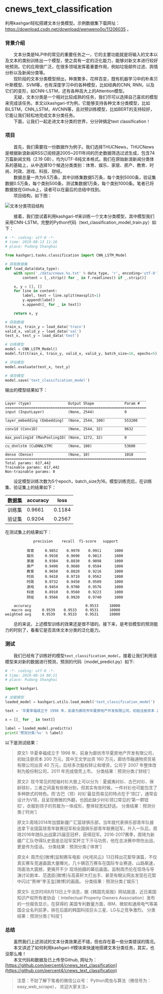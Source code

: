 # cnews_text_classification
利用kashgari轻松搭建文本分类模型。示例数据集下载网址：https://download.csdn.net/download/wenweno0o/11206035 。

### 背景介绍

&emsp;&emsp;文本分类是NLP中的常见的重要任务之一，它的主要功能就是将输入的文本以及文本的类别训练出一个模型，使之具有一定的泛化能力，能够对新文本进行较好地预测。它的应用很广泛，在很多领域发挥着重要作用，例如垃圾邮件过滤、舆情分析以及新闻分类等。\
&emsp;&emsp;现阶段的文本分类模型频出，种类繁多，花样百变，既有机器学习中的朴素贝叶斯模型、SVM等，也有深度学习中的各种模型，比如经典的CNN, RNN，以及它们的变形，如CNN-LSTM，还有各种高大上的Attention模型。\
&emsp;&emsp;无疑，文本分类是一个相对比较成熟的任务，我们尽可以选择自己喜欢的模型来完成该任务。本文以kashgari-tf为例，它能够支持各种文本分类模型，比如BiLSTM，CNN_LSTM，AVCNN等，且对预训练模型，比如BERT的支持较好，它能让我们轻松地完成文本分类任务。\
&emsp;&emsp;下面，让我们一起走进文本分类的世界，分分钟搞定text classification！

### 项目

&emsp;&emsp;首先，我们需要找一份数据作为例子。我们选择THUCNews，THUCNews是根据新浪新闻RSS订阅频道2005~2011年间的历史数据筛选过滤生成，包含74万篇新闻文档（2.19 GB），均为UTF-8纯文本格式。我们在原始新浪新闻分类体系的基础上，从中选择10个候选分类类别：体育、娱乐、家居、房产、教育、时尚、时政、游戏、科技、财经。\
&emsp;&emsp;数据总量一共为6.5万条，其中训练集数据5万条，每个类别5000条，验证集数据0.5万条，每个类别500条，测试集数据1万条，每个类别1000条。笔者已将数据放在Github上，读者可以在最后的总结中找到。\
&emsp;&emsp;项目结构，如下图：

![文本分类项目结构](https://upload-images.jianshu.io/upload_images/9419034-bcf709cd3f7ed102.png?imageMogr2/auto-orient/strip%7CimageView2/2/w/1240)


&emsp;&emsp;接着，我们尝试着利用kashgari-tf来训练一个文本分类模型，其中模型我们采用CNN-LSTM，完整的Python代码（text_classification_model_train.py）如下：

```python
# -*- coding: utf-8 -*-
# time: 2019-08-13 11:16
# place: Pudong Shanghai

from kashgari.tasks.classification import CNN_LSTM_Model

# 获取数据集
def load_data(data_type):
    with open('./data/cnews.%s.txt' % data_type, 'r', encoding='utf-8') as f:
        content = [_.strip() for _ in f.readlines() if _.strip()]

    x, y = [], []
    for line in content:
        label, text = line.split(maxsplit=1)
        y.append(label)
        x.append([_ for _ in text])

    return x, y

# 获取数据
train_x, train_y = load_data('train')
valid_x, valid_y = load_data('val')
test_x, test_y = load_data('test')

# 训练模型
model = CNN_LSTM_Model()
model.fit(train_x, train_y, valid_x, valid_y, batch_size=16, epochs=5)

# 评估模型
model.evaluate(test_x, test_y)

# 保存模型
model.save('text_classification_model')
```

输出的模型结果如下：

```
_________________________________________________________________
Layer (type)                 Output Shape              Param #
=================================================================
input (InputLayer)           (None, 2544)              0
_________________________________________________________________
layer_embedding (Embedding)  (None, 2544, 100)         553200
_________________________________________________________________
conv1d (Conv1D)              (None, 2544, 32)          9632
_________________________________________________________________
max_pooling1d (MaxPooling1D) (None, 1272, 32)          0
_________________________________________________________________
cu_dnnlstm (CuDNNLSTM)       (None, 100)               53600
_________________________________________________________________
dense (Dense)                (None, 10)                1010
=================================================================
Total params: 617,442
Trainable params: 617,442
Non-trainable params: 0
```

&emsp;&emsp;设定模型训练次数为5个epoch，batch_size为16。模型训练完后，在训练集、验证集上的结果如下：

|数据集|accuracy|loss|
|---|---|---|
|训练集|0.9661|0.1184|
|验证集|0.9204|0.2567|

在测试集上的结果如下：

```
             precision    recall  f1-score   support

          体育     0.9852    0.9970    0.9911      1000
          娱乐     0.9938    0.9690    0.9813      1000
          家居     0.9384    0.8830    0.9098      1000
          房产     0.9490    0.9680    0.9584      1000
          教育     0.9650    0.8820    0.9216      1000
          时尚     0.9418    0.9710    0.9562      1000
          时政     0.9732    0.9450    0.9589      1000
          游戏     0.9454    0.9700    0.9576      1000
          科技     0.8910    0.9560    0.9223      1000
          财经     0.9566    0.9920    0.9740      1000

    accuracy                         0.9533     10000
   macro avg     0.9539    0.9533    0.9531     10000
weighted avg     0.9539    0.9533    0.9531     10000
```

&emsp;&emsp;总的来说，上述模型训练的效果还是很不错的。接下来，是考验模型的预测能力的时刻了，看看它是否具体文本分类的泛化能力。

### 测试

&emsp;&emsp;我们已经有了训练好的模型`text_classification_model`，接着让我们利用该模型来对新的数据进行预测，预测的代码（model_predict.py）如下:

```python
# -*- coding: utf-8 -*-
# time: 2019-08-14 00:21
# place: Pudong Shanghai

import kashgari

# 加载模型
loaded_model = kashgari.utils.load_model('text_classification_model')

text = '华夏幸福成立于 1998 年，前身为廊坊市华夏房地产开发有限公司，初始注册资本 200 万元，其中王文学出资 160 万元，廊坊市融通物资贸易有限公司出资 40 万元，后经多次股权转让和增资，公司于 2007 年整体改制为股份制公司，2011 年完成借壳上市。'

x = [[_ for _ in text]]

label = loaded_model.predict(x)
print('预测分类:%s' % label)
```

以下是测试结果：

> 原文1: 华夏幸福成立于 1998 年，前身为廊坊市华夏房地产开发有限公司，初始注册资本 200 万元，其中王文学出资 160 万元，廊坊市融通物资贸易有限公司出资 40 万元，后经多次股权转让和增资，公司于 2007 年整体改制为股份制公司，2011 年完成借壳上市。
分类结果：预测分类:['财经']

> 原文2: 现今常见的短袖衬衫大致上可以分为：夏威夷衬衫、古巴衬衫、保龄球衫，三者之间虽有些微分别，但其实有些时候，一件衬衫也可能包含了多种款式的特色。而‘古巴（领）衬衫’最显而易见的特点在于‘领口’，通常会设计为V领，且呈现微微的外翻，也因此缺少衬衫领口常见的‘第一颗钮扣’，衣服到领子的剪裁为一体成形，整体较宽松舒适。
分类结果：预测分类:['时尚']

> 原文3:周琦2014年加盟新疆广汇篮球俱乐部，当年就代表俱乐部青年队接连拿下全国篮球青年联赛冠军和全国俱乐部青年联赛冠军。升入一队后，周琦2016年随队出战第25届亚冠杯，获得冠军。2016-2017赛季，周琦为新疆广汇队夺得队史首座总冠军奖杯立下汗马功劳，他在总决赛中带伤出战，更是传为佳话。
分类结果：预测分类:['体育']

> 原文4: 周杰伦[微博]监制赛车电影《叱咤风云》13日释出花絮导演篇，不仅真实赛车竞速画面大量曝光，几十辆百万赛车在国际专业赛道、山路飙速，场面浩大震撼，更揭开不少
现场拍摄的幕后画面。监制周杰伦在现场与导演讨论剧本、范逸臣[微博]与高英轩大打出手、甚至有眼尖网友发现在花絮中闪过“男神”李玉玺[微博]的画面。
分类结果：预测分类:['娱乐']

> 原文5: 北京时间8月13日上午消息，据《韩国先驱报》网站报道，近日美国知识产权所有者协会（ Intellectual Property Owners Association）发布的一份报告显示，在获得的
美国专利数量方面，IBM、微软和通用电气等美国企业名列前茅，排在后面的韩国科技巨头三星、LG与之竞争激烈。
分类结果：预测分类:['科技']

### 总结

&emsp;&emsp;虽然我们上述测试的文本分类效果还不错，但也存在着一些分类错误的情况。\
&emsp;&emsp;本文讲述了如何利用kashgari-tf模块来快速地搭建文本分类任务，其实，也没那么难！\
&emsp;&emsp;本文代码和数据及已上传至Github, 网址为：
[https://github.com/percent4/cnews_text_classification](https://github.com/percent4/cnews_text_classification)

> 注意：不妨了解下笔者的微信公众号： Python爬虫与算法（微信号为：easy_web_scrape）， 欢迎大家关注~

